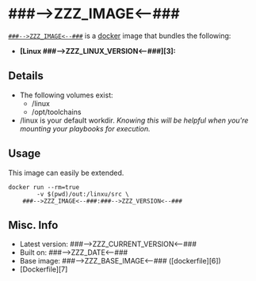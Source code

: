 # ###-->ZZZ_IMAGE<--###  

[`###-->ZZZ_IMAGE<--###`][1] is a [docker][2] image that bundles the following:  
* **[Linux ###-->ZZZ_LINUX_VERSION<--###][3]:**

## Details
* The following volumes exist:  
  - /linux
  - /opt/toolchains
* /linux is your default workdir. *Knowing this will be helpful when you're mounting your playbooks for execution.*   

## Usage 
This image can easily be extended.  

````
docker run --rm=true 
        -v $(pwd)/out:/linxu/src \
	###-->ZZZ_IMAGE<--###:###-->ZZZ_VERSION<--### 
````

## Misc. Info 
* Latest version: ###-->ZZZ_CURRENT_VERSION<--###   
* Built on: ###-->ZZZ_DATE<--###   
* Base image: ###-->ZZZ_BASE_IMAGE<--### ([dockerfile][6])  
* [Dockerfile][7]

[1]: https://hub.docker.com/r/###-->ZZZ_IMAGE<--###/   
[2]: https://docker.com 
